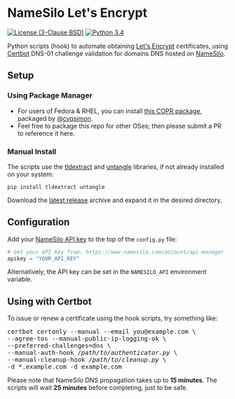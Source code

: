 # NameSilo Let's Encrypt

[![License (3-Clause BSD)](https://img.shields.io/badge/license-BSD%203--Clause-blue.svg?style=flat-square)](https://opensource.org/licenses/BSD-3-Clause)
[![Python 3.4](https://img.shields.io/badge/python-3.4-blue.svg)](https://www.python.org/)

Python scripts (hook) to automate obtaining [Let's Encrypt](https://letsencrypt.org/) certificates,
using [Certbot](https://certbot.eff.org/) DNS-01 challenge validation for domains DNS hosted on
[NameSilo](https://www.namesilo.com/).

## Setup

### Using Package Manager

- For users of Fedora & RHEL, you can install [this COPR package](https://copr.fedorainfracloud.org/coprs/cyqsimon/namesilo-letsencrypt/), packaged by [@cyqsimon](https://github.com/cyqsimon).
- Feel free to package this repo for other OSes; then please submit a PR to reference it here.

### Manual Install

The scripts use the [tldextract](https://github.com/john-kurkowski/tldextract) and [untangle](https://untangle.readthedocs.io/en/latest/) libraries, if not already installed on your system:

```
pip install tldextract untangle
```

Download the [latest release](https://github.com/ethauvin/namesilo-letsencrypt/releases) archive and expand it in the desired directory.

## Configuration

Add your [NameSilo API key](https://www.namesilo.com/account/api-manager)
to the top of the `config.py` file:

```python
# Get your API Key from: https://www.namesilo.com/account/api-manager
apikey = "YOUR_API_KEY"
```

Alternatively, the API key can be set in the `NAMESILO_API` environment variable.

## Using with Certbot

To issue or renew a certificate using the hook scripts, try something like:

<pre>
certbot certonly --manual --email you@example.com \
--agree-tos --manual-public-ip-logging-ok \
--preferred-challenges=dns \
--manual-auth-hook <em>/path/to/authenticator.py</em> \
--manual-cleanup-hook <em>/path/to/cleanup.py</em> \
-d *.example.com -d example.com
</pre>

Please note that NameSilo DNS propagation takes up to **15 minutes**. The scripts will wait **25 minutes** before completing, just to be safe.
